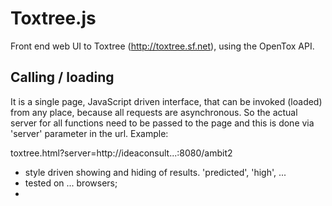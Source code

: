 Toxtree.js
==========

Front end web UI to Toxtree (http://toxtree.sf.net), using the OpenTox API.


Calling / loading
------------------

It is a single page, JavaScript driven interface, that can be invoked (loaded) from any place, because all requests are asynchronous. So the actual server for all functions need to be passed to the page and this is done via 'server' parameter in the url. Example:

toxtree.html?server=http://ideaconsult...:8080/ambit2


- style driven showing and hiding of results. 'predicted', 'high', ...
- tested on ... browsers;
- 